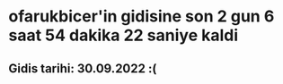 # ofarukbicer'in gidisine son 2 gun 6 saat 54 dakika 22 saniye kaldi

## Gidis tarihi: 30.09.2022 :(
